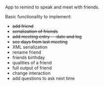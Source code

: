 App to remind to speak and meet with friends.

Basic functionality to implement:
- ~~add friend~~
- ~~serialization of friends~~
- ~~add meeting entry — date and log~~
- ~~see days from last meeting~~
- XML serialization
- rename friend
- friends birthday
- qualities of a friend
- full output of friend
- change interaction
- add questions to ask next time